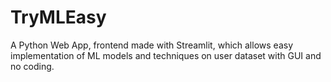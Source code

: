 # TryMLEasy
A Python Web App, frontend made with Streamlit, which allows easy implementation of ML models and techniques on user dataset with GUI and no coding.
